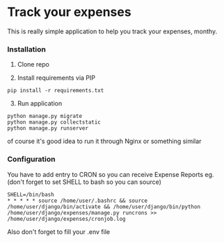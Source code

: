 # Track your expenses
This is really simple application to help you track your expenses, monthy.

### Installation
1) Clone repo

2) Install requirements via PIP
```
pip install -r requirements.txt
```

3) Run application
```
python manage.py migrate
python manage.py collectstatic
python manage.py runserver
```

of course it's good idea to run it through Nginx or something similar

### Configuration
You have to add entry to CRON so you can receive Expense Reports eg. (don't forget to set SHELL to bash so you can source)

```
SHELL=/bin/bash
* * * * * source /home/user/.bashrc && source /home/user/django/bin/activate && /home/user/django/bin/python /home/user/django/expenses/manage.py runcrons >> /home/user/django/expenses/cronjob.log
```

Also don't forget to fill your .env file
